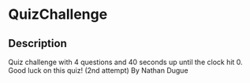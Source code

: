 # QuizChallenge

## Description
Quiz challenge with 4 questions and 40 seconds up until the clock hit 0. Good luck on this quiz! (2nd attempt)
By Nathan Dugue
